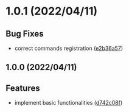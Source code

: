 <a name="1.0.1"></a>
# 1.0.1 (2022/04/11)


## Bug Fixes

* correct commands registration ([e2b36a57](https://github.com/Samarium150/mirai-console-loafers-calendar/commits/e2b36a57))

<a name="1.0.0"></a>
## 1.0.0 (2022/04/11)


## Features

* implement basic functionalities ([d742c08f](https://github.com/Samarium150/mirai-console-loafers-calendar/commits/d742c08f))

